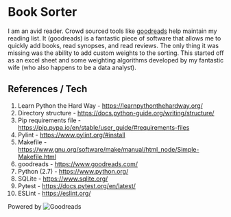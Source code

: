 # Book Sorter
I am an avid reader.  Crowd sourced tools like [goodreads](https://www.goodreads.com/) help maintain my reading list.  It (goodreads) is a fantastic piece 
of software that allows me to quickly add books, read synopses, and read reviews.  The only thing it was missing was the ability
to add custom weights to the sorting.  This started off as an excel sheet and some weighting algorithms developed by my fantastic wife (who 
also happens to be a data analyst).

## References / Tech
1. Learn Python the Hard Way - https://learnpythonthehardway.org/
1. Directory structure - https://docs.python-guide.org/writing/structure/
1. Pip requirements file - https://pip.pypa.io/en/stable/user_guide/#requirements-files
1. Pylint - https://www.pylint.org/#install
1. Makefile - https://www.gnu.org/software/make/manual/html_node/Simple-Makefile.html
1. goodreads - https://www.goodreads.com/
1. Python (2.7) - https://www.python.org/
1. SQLite - https://www.sqlite.org/
1. Pytest - https://docs.pytest.org/en/latest/
1. ESLint - https://eslint.org/


Powered by ![Goodreads](http://s.gr-assets.com/assets/icons/goodreads_icon_50x50-823139ec9dc84278d3863007486ae0ac.png)